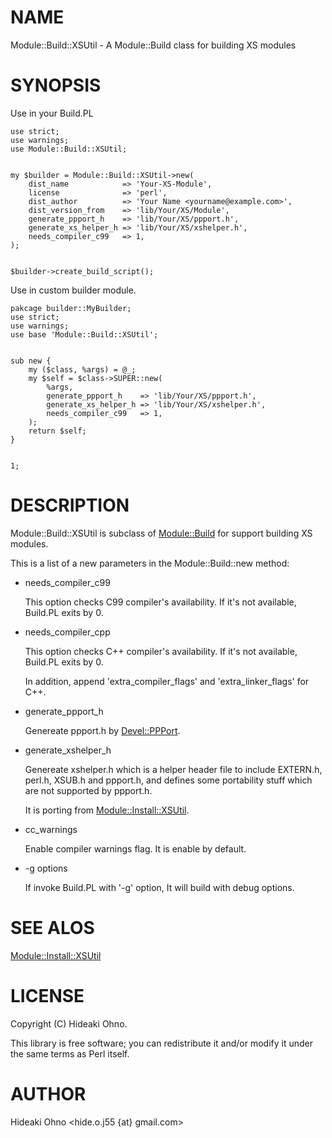 # NAME
 

Module::Build::XSUtil - A Module::Build class for building XS modules
 

# SYNOPSIS

Use in your Build.PL

    use strict;
    use warnings;
    use Module::Build::XSUtil;
    

    my $builder = Module::Build::XSUtil->new(
        dist_name            => 'Your-XS-Module',
        license              => 'perl',
        dist_author          => 'Your Name <yourname@example.com>',
        dist_version_from    => 'lib/Your/XS/Module',
        generate_ppport_h    => 'lib/Your/XS/ppport.h',
        generate_xs_helper_h => 'lib/Your/XS/xshelper.h',
        needs_compiler_c99   => 1,
    );
    

    $builder->create_build_script();

Use in custom builder module.

    pakcage builder::MyBuilder;
    use strict;
    use warnings;
    use base 'Module::Build::XSUtil';
    

    sub new {
        my ($class, %args) = @_;
        my $self = $class->SUPER::new(
            %args,
            generate_ppport_h    => 'lib/Your/XS/ppport.h',
            generate_xs_helper_h => 'lib/Your/XS/xshelper.h',
            needs_compiler_c99   => 1,
        );
        return $self;
    }
    

    1;



# DESCRIPTION
 

Module::Build::XSUtil is subclass of [Module::Build](http://search.cpan.org/perldoc?Module::Build) for support building XS modules.

This is a list of a new parameters in the Module::Build::new method:

- needs\_compiler\_c99

    This option checks C99 compiler's availability. If it's not available, Build.PL exits by 0.

- needs\_compiler\_cpp

    This option checks C++ compiler's availability. If it's not available, Build.PL exits by 0.

    In addition, append 'extra\_compiler\_flags' and 'extra\_linker\_flags' for C++.

- generate\_ppport\_h

    Genereate ppport.h by [Devel::PPPort](http://search.cpan.org/perldoc?Devel::PPPort).

- generate\_xshelper\_h

    Genereate xshelper.h which is a helper header file to include EXTERN.h, perl.h, XSUB.h and ppport.h, 
    and defines some portability stuff which are not supported by ppport.h.

    It is porting from [Module::Install::XSUtil](http://search.cpan.org/perldoc?Module::Install::XSUtil).

- cc\_warnings

    Enable compiler warnings flag. It is enable by default. 

- \-g options

    If invoke Build.PL with '-g' option, It will build with debug options.

# SEE ALOS

[Module::Install::XSUtil](http://search.cpan.org/perldoc?Module::Install::XSUtil)

# LICENSE
 

Copyright (C) Hideaki Ohno.
 

This library is free software; you can redistribute it and/or modify
it under the same terms as Perl itself.
 

# AUTHOR
 

Hideaki Ohno <hide.o.j55 {at} gmail.com>
 
